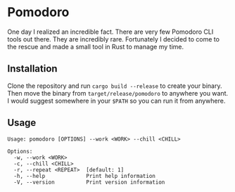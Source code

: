 # Pomodoro

One day I realized an incredible fact. There are very few Pomodoro CLI tools out
there. They are incredibly rare. Fortunately I decided to come to the rescue and
made a small tool in Rust to manage my time.

## Installation

Clone the repository and run `cargo build --release` to create your binary. Then
move the binary from `target/release/pomodoro` to anywhere you want. I would
suggest somewhere in your `$PATH` so you can run it from anywhere.

## Usage

```help
Usage: pomodoro [OPTIONS] --work <WORK> --chill <CHILL>

Options:
  -w, --work <WORK>
  -c, --chill <CHILL>
  -r, --repeat <REPEAT>  [default: 1]
  -h, --help             Print help information
  -V, --version          Print version information
```
